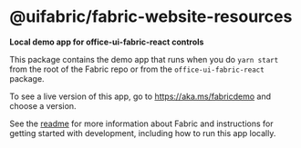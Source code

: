 # @uifabric/fabric-website-resources

**Local demo app for office-ui-fabric-react controls**

This package contains the demo app that runs when you do `yarn start` from the root of the Fabric repo or from the `office-ui-fabric-react` package.

To see a live version of this app, go to https://aka.ms/fabricdemo and choose a version.

See the [readme](https://github.com/microsoft/fluentui) for more information about Fabric and instructions for getting started with development, including how to run this app locally.
